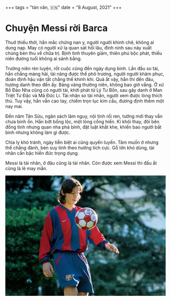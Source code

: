 +++
tags = "tản văn, 🇻🇳"
date = "8 August, 2021"
+++

# Chuyện Messi rời Barca

Thuở thiếu thời, hắn mắc chứng nan y, người người khinh chê, không ai dung nạp. May có người xứ lạ quan sát hồi lâu, đinh ninh sau này xuất chúng bèn thu về chữa trị. Bịnh tình thuyên giảm, thiên phú bộc phát, thiếu niên đương tuổi không ai sánh bằng.

Trường niên rèn luyện, rốt cuộc cũng đến ngày dụng binh. Lần đầu so tài, hắn chẳng màng hãi, tài năng được thể phô trương, người người khâm phục, đoán định hậu vận tất chẳng thể khinh khi. Quả ắt vậy, hắn thi đến đâu, hương danh theo đến ấy. Bảng vàng thường niên, không bao giờ vắng. Ở xứ Bồ Đào Nha cũng có người tài, khởi phát từ Lý Tư Bổn, sau gây danh ở Man Triệt Tư Đặc và Mã Đức Lí. Tài nhân so tài nhân, người xem được lòng thích thú. Tuy vậy, hắn vẫn cao tay, chiếm trọn lục kim cầu, đương định thêm một nay mai.

Đến năm Tân Sửu, ngân sách lâm nguy, nội tình rối ren, tướng mới thay vẫn chưa bình ổn. Hắn bớt bổng lộc, một lòng cống hiến. Kì khôi thay, đôi bên đồng tình nhưng quan nha phá bỉnh, đặt luật khắt khe, khiến bao người bất bình nhưng không làm gì được.

Chia ly khó tránh, ngày tiễn biệt ai cũng quyến luyến. Tâm muốn ở nhưng thế chẳng đành, bèn suy tính theo hướng tích cực. Gỗ lớn khó dùng, tài nhân cần bậc hiền đức trọng dụng.

Messi là tài nhân, ở đâu cũng là tài nhân. Còn được xem Messi thi đấu ắt cũng là lẽ may mắn.

![Lionel Messi](./messi.webp)
